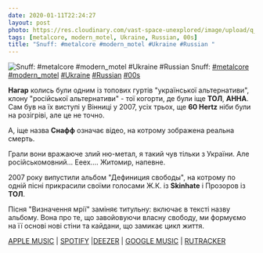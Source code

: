 ```yaml
---
date: 2020-01-11T22:24:27
layout: post
photo: https://res.cloudinary.com/vast-space-unexplored/image/upload/q_auto,dpr_auto,w_auto/photos/photo_851_11-01-2020_22-24-27.jpg
tags: [metalcore, modern_motel, Ukraine, Russian, 00s]
title: "Snuff: #metalcore #modern_motel #Ukraine #Russian "
---
```

![Snuff: #metalcore #modern_motel #Ukraine #Russian ](https://res.cloudinary.com/vast-space-unexplored/image/upload/q_auto,dpr_auto,w_auto/photos/photo_851_11-01-2020_22-24-27.jpg)
Snuff: [#metalcore](/tags/#metalcore) [#modern_motel](/tags/#modern_motel) [#Ukraine](/tags/#Ukraine) [#Russian](/tags/#Russian) [#00s](/tags/#00s)

**Нагар** колись були одним із топових гуртів &quot;української альтернативи&quot;, клону &quot;російської альтернативи&quot; - тої когорти, де були іще **ТОЛ**, **АННА**. Сам був на їх виступі у Вінниці у 2007, усіх трьох, ще **60 Hertz** ніби були на розігріві, але це не точно.

А, іще назва **Снафф** означає відео, на котрому зображена реальна смерть.

Грали вони вражаюче злий ню-метал, я такий чув тільки з України. Але російськомовний... Ееех.... Житомир, напевне.

2007 року випустили альбом &quot;Дефиниция свободы&quot;, на котрому по одній пісні прикрасили своїми голосами Ж.К. із **Skinhate** і Прозоров із **ТОЛ**.

Пісня &quot;Визначення мрії&quot; заміняє титульну: включає в тексті назву альбому. Вона про те, що завойовуючи власну свободу, ми формуємо на її основі нові стіни та кайдани, що замикає цикл життя.

[APPLE MUSIC](https://music.apple.com/it/album/%D0%B4%D0%B5%D1%84%D0%B8%D0%BD%D0%B8%D1%86%D0%B8%D1%8F-%D1%81%D0%B2%D0%BE%D0%B1%D0%BE%D0%B4%D1%8B/1042030419) \| [SPOTIFY](https://open.spotify.com/album/31hKobWM1VBfddCqDowO7Q) |[DEEZER](https://www.deezer.com/album/11256498?utm_source=deezer&amp;utm_content=album-11256498&amp;utm_term=1601611822_1578774052&amp;utm_medium=web) \| [GOOGLE MUSIC](https://play.google.com/music/m/Bzrcu4chvjzxdowxjgd5batkd6a?t=__-_Snuff) \| [RUTRACKER](https://rutracker.org/forum/viewtopic.php?t=305490)